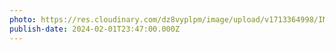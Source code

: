 ```yaml
---
photo: https://res.cloudinary.com/dz8vyplpm/image/upload/v1713364998/IMG_8686_eojyl4.jpg
publish-date: 2024-02-01T23:47:00.000Z
---
```

